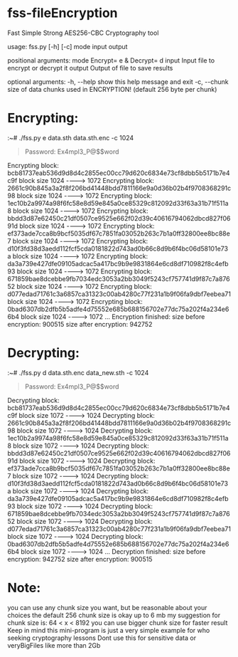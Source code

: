 # fss-fileEncryption
Fast Simple Strong AES256-CBC Cryptography tool

usage: fss.py [-h] [-c] mode input output

positional arguments:
  mode             Encrypt= e & Decrypt= d
  input            Input file to encrypt or decrypt it
  output           Output of file to save results

optional arguments:
  -h, --help       show this help message and exit
  -c, --chunk  size of data chunks used in ENCRYPTION! (default 256 byte
                   per chunk)


# Encrypting:
:~# ./fss.py e data.sth data.sth.enc -c 1024
> Password: Ex4mpl3_P@$$word
>
Encrypting block: bcb81737eab536d9d8d4c2855ec00cc79d620c6834e73cf8dbb5b5171b7e4c9f  block size 1024 ----> 1072
Encrypting block: 2661c90b845a3a2f8f206bd41448bdd7811166e9a0d36b02b4f9708368291c98  block size 1024 ----> 1072
Encrypting block: 1ec10b2a9974a98f6fc58e8d59e845a0ce85329c812092d33f63a31b71f511a8  block size 1024 ----> 1072
Encrypting block: bbdd3d87e62450c21df0507ce9525e662f02d39c40616794062dbcd827f0691d  block size 1024 ----> 1072
Encrypting block: ef373ade7cca8b9bcf5035df67c7851fa03052b263c7b1a0ff32800ee8bc88e7  block size 1024 ----> 1072
Encrypting block: d10f3fd38d3aedd112fcf5cda0181822d743ad0b66c8d9b6f4bc06d58101e73a  block size 1024 ----> 1072
Encrypting block: da3a739e427dfe09105adcac5a417bc9b9e9831864e6cd8df710982f8c4efb93  block size 1024 ----> 1072
Encrypting block: 671859bae8dcebbe9fb7034edc3053a2bb3049f5243cf757741d9f87c7a87652  block size 1024 ----> 1072
Encrypting block: d077edad71761c3a6857ca31323c00ab4280c77f231a1b9f06fa9dbf7eebea71  block size 1024 ----> 1072
Encrypting block: 0bad6307db2dfb5b5adfe4d75552e685b688156702e77dc75a202f4a234e66b4  block size 1024 ----> 1072
...
Encryption finished:
size before encryption: 900515
size after encryption: 942752

# Decrypting:
:~# ./fss.py d data.sth.enc data_new.sth -c 1024
> Password: Ex4mpl3_P@$$word
>
Decrypting block: bcb81737eab536d9d8d4c2855ec00cc79d620c6834e73cf8dbb5b5171b7e4c9f  block size 1072 ----> 1024
Decrypting block: 2661c90b845a3a2f8f206bd41448bdd7811166e9a0d36b02b4f9708368291c98  block size 1072 ----> 1024
Decrypting block: 1ec10b2a9974a98f6fc58e8d59e845a0ce85329c812092d33f63a31b71f511a8  block size 1072 ----> 1024
Decrypting block: bbdd3d87e62450c21df0507ce9525e662f02d39c40616794062dbcd827f0691d  block size 1072 ----> 1024
Decrypting block: ef373ade7cca8b9bcf5035df67c7851fa03052b263c7b1a0ff32800ee8bc88e7  block size 1072 ----> 1024
Decrypting block: d10f3fd38d3aedd112fcf5cda0181822d743ad0b66c8d9b6f4bc06d58101e73a  block size 1072 ----> 1024
Decrypting block: da3a739e427dfe09105adcac5a417bc9b9e9831864e6cd8df710982f8c4efb93  block size 1072 ----> 1024
Decrypting block: 671859bae8dcebbe9fb7034edc3053a2bb3049f5243cf757741d9f87c7a87652  block size 1072 ----> 1024
Decrypting block: d077edad71761c3a6857ca31323c00ab4280c77f231a1b9f06fa9dbf7eebea71  block size 1072 ----> 1024
Decrypting block: 0bad6307db2dfb5b5adfe4d75552e685b688156702e77dc75a202f4a234e66b4  block size 1072 ----> 1024
...
Decryption finished:
size before encryption: 942752
size after encryption: 900515

# Note:

you can use any chunk size you want, but be reasonable about your choices
the default 256 chunk size is okay up to 6 mb
my suggestion for chunk size is:  64 < x < 8192
you can use bigger chunk size for faster result
Keep in mind this mini-program is just a very simple example for who seeking cryptography lessons
Dont use this for sensitive data or veryBigFiles like more than 2Gb
